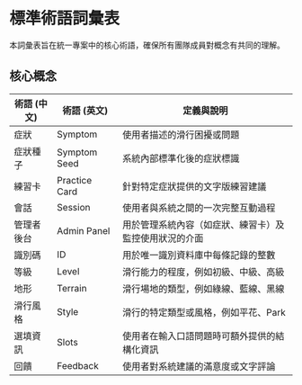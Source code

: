 # 標準術語詞彙表

本詞彙表旨在統一專案中的核心術語，確保所有團隊成員對概念有共同的理解。

## 核心概念

| 術語 (中文) | 術語 (英文) | 定義與說明 |
|---|---|---|
| 症狀 | Symptom | 使用者描述的滑行困擾或問題 |
| 症狀種子 | Symptom Seed | 系統內部標準化後的症狀標識 |
| 練習卡 | Practice Card | 針對特定症狀提供的文字版練習建議 |
| 會話 | Session | 使用者與系統之間的一次完整互動過程 |
| 管理者後台 | Admin Panel | 用於管理系統內容（如症狀、練習卡）及監控使用狀況的介面 |
| 識別碼 | ID | 用於唯一識別資料庫中每條記錄的整數 |
| 等級 | Level | 滑行能力的程度，例如初級、中級、高級 |
| 地形 | Terrain | 滑行場地的類型，例如綠線、藍線、黑線 |
| 滑行風格 | Style | 滑行的特定類型或風格，例如平花、Park |
| 選填資訊 | Slots | 使用者在輸入口語問題時可額外提供的結構化資訊 |
| 回饋 | Feedback | 使用者對系統建議的滿意度或文字評論 |
